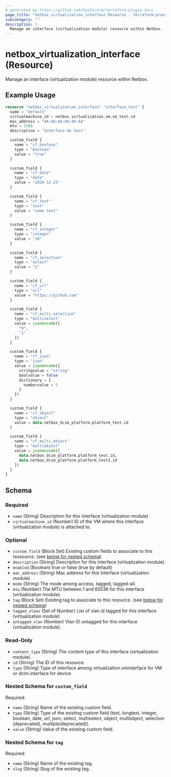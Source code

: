 ```yaml
---
# generated by https://github.com/hashicorp/terraform-plugin-docs
page_title: "netbox_virtualization_interface Resource - terraform-provider-netbox"
subcategory: ""
description: |-
  Manage an interface (virtualization module) resource within Netbox.
---
```


# netbox_virtualization_interface (Resource)

Manage an interface (virtualization module) resource within Netbox.

## Example Usage

```terraform
resource "netbox_virtualization_interface" "interface_test" {
  name = "default"
  virtualmachine_id = netbox_virtualization_vm.vm_test.id
  mac_address = "AA:AA:AA:AA:AA:AA"
  mtu = 1500
  description = "Interface de test"

  custom_field {
    name = "cf_boolean"
    type = "boolean"
    value = "true"
  }

  custom_field {
    name = "cf_date"
    type = "date"
    value = "2020-12-25"
  }

  custom_field {
    name = "cf_text"
    type = "text"
    value = "some text"
  }

  custom_field {
    name = "cf_integer"
    type = "integer"
    value = "10"
  }

  custom_field {
    name = "cf_selection"
    type = "select"
    value = "1"
  }

  custom_field {
    name = "cf_url"
    type = "url"
    value = "https://github.com"
  }

  custom_field {
    name = "cf_multi_selection"
    type = "multiselect"
    value = jsonencode([
      "0",
      "1"
    ])
  }

  custom_field {
    name = "cf_json"
    type = "json"
    value = jsonencode({
      stringvalue = "string"
      boolvalue = false
      dictionary = {
        numbervalue = 5
      }
    })
  }

  custom_field {
    name = "cf_object"
    type = "object"
    value = data.netbox_dcim_platform.platform_test.id
  }

  custom_field {
    name = "cf_multi_object"
    type = "multiobject"
    value = jsonencode([
      data.netbox_dcim_platform.platform_test.id,
      data.netbox_dcim_platform.platform_test2.id
    ])
  }
}
```

<!-- schema generated by tfplugindocs -->
## Schema

### Required

- `name` (String) Description for this interface (virtualization module)
- `virtualmachine_id` (Number) ID of the VM where this interface (virtualization module) is attached to.

### Optional

- `custom_field` (Block Set) Existing custom fields to associate to this ressource. (see [below for nested schema](#nestedblock--custom_field))
- `description` (String) Description for this interface (virtualization module).
- `enabled` (Boolean) true or false (true by default)
- `mac_address` (String) Mac address for this interface (virtualization module)
- `mode` (String) The mode among access, tagged, tagged-all.
- `mtu` (Number) The MTU between 1 and 65536 for this interface (virtualization module).
- `tag` (Block Set) Existing tag to associate to this resource. (see [below for nested schema](#nestedblock--tag))
- `tagged_vlans` (Set of Number) List of vlan id tagged for this interface (virtualization module)
- `untagged_vlan` (Number) Vlan ID untagged for this interface (virtualization module).

### Read-Only

- `content_type` (String) The content type of this interface (virtualization module).
- `id` (String) The ID of this resource.
- `type` (String) Type of interface among virtualization.vminterface for VM or dcim.interface for device

<a id="nestedblock--custom_field"></a>
### Nested Schema for `custom_field`

Required:

- `name` (String) Name of the existing custom field.
- `type` (String) Type of the existing custom field (text, longtext, integer, boolean, date, url, json, select, multiselect, object, multiobject, selection (deprecated), multiple(deprecated)).
- `value` (String) Value of the existing custom field.


<a id="nestedblock--tag"></a>
### Nested Schema for `tag`

Required:

- `name` (String) Name of the existing tag.
- `slug` (String) Slug of the existing tag.


